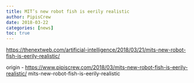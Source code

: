```yaml
---
title: MIT’s new robot fish is eerily realistic
author: PipisCrew
date: 2018-03-22
categories: [news]
toc: true
---
```


https://thenextweb.com/artificial-intelligence/2018/03/21/mits-new-robot-fish-is-eerily-realistic/

origin - https://www.pipiscrew.com/2018/03/mits-new-robot-fish-is-eerily-realistic/ mits-new-robot-fish-is-eerily-realistic